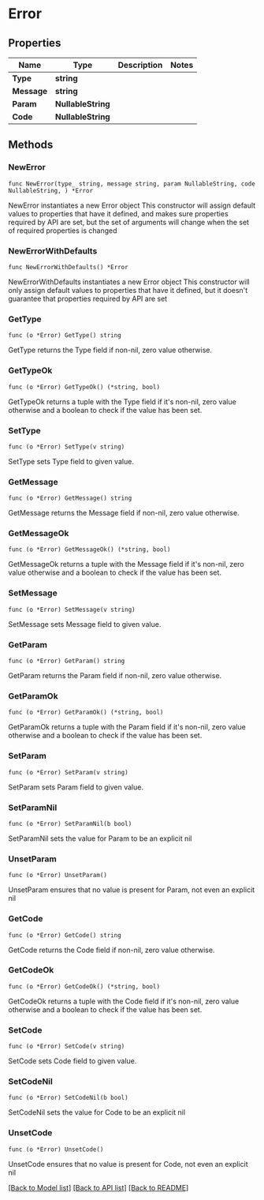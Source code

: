 # Error

## Properties

Name | Type | Description | Notes
------------ | ------------- | ------------- | -------------
**Type** | **string** |  | 
**Message** | **string** |  | 
**Param** | **NullableString** |  | 
**Code** | **NullableString** |  | 

## Methods

### NewError

`func NewError(type_ string, message string, param NullableString, code NullableString, ) *Error`

NewError instantiates a new Error object
This constructor will assign default values to properties that have it defined,
and makes sure properties required by API are set, but the set of arguments
will change when the set of required properties is changed

### NewErrorWithDefaults

`func NewErrorWithDefaults() *Error`

NewErrorWithDefaults instantiates a new Error object
This constructor will only assign default values to properties that have it defined,
but it doesn't guarantee that properties required by API are set

### GetType

`func (o *Error) GetType() string`

GetType returns the Type field if non-nil, zero value otherwise.

### GetTypeOk

`func (o *Error) GetTypeOk() (*string, bool)`

GetTypeOk returns a tuple with the Type field if it's non-nil, zero value otherwise
and a boolean to check if the value has been set.

### SetType

`func (o *Error) SetType(v string)`

SetType sets Type field to given value.


### GetMessage

`func (o *Error) GetMessage() string`

GetMessage returns the Message field if non-nil, zero value otherwise.

### GetMessageOk

`func (o *Error) GetMessageOk() (*string, bool)`

GetMessageOk returns a tuple with the Message field if it's non-nil, zero value otherwise
and a boolean to check if the value has been set.

### SetMessage

`func (o *Error) SetMessage(v string)`

SetMessage sets Message field to given value.


### GetParam

`func (o *Error) GetParam() string`

GetParam returns the Param field if non-nil, zero value otherwise.

### GetParamOk

`func (o *Error) GetParamOk() (*string, bool)`

GetParamOk returns a tuple with the Param field if it's non-nil, zero value otherwise
and a boolean to check if the value has been set.

### SetParam

`func (o *Error) SetParam(v string)`

SetParam sets Param field to given value.


### SetParamNil

`func (o *Error) SetParamNil(b bool)`

 SetParamNil sets the value for Param to be an explicit nil

### UnsetParam
`func (o *Error) UnsetParam()`

UnsetParam ensures that no value is present for Param, not even an explicit nil
### GetCode

`func (o *Error) GetCode() string`

GetCode returns the Code field if non-nil, zero value otherwise.

### GetCodeOk

`func (o *Error) GetCodeOk() (*string, bool)`

GetCodeOk returns a tuple with the Code field if it's non-nil, zero value otherwise
and a boolean to check if the value has been set.

### SetCode

`func (o *Error) SetCode(v string)`

SetCode sets Code field to given value.


### SetCodeNil

`func (o *Error) SetCodeNil(b bool)`

 SetCodeNil sets the value for Code to be an explicit nil

### UnsetCode
`func (o *Error) UnsetCode()`

UnsetCode ensures that no value is present for Code, not even an explicit nil

[[Back to Model list]](../README.md#documentation-for-models) [[Back to API list]](../README.md#documentation-for-api-endpoints) [[Back to README]](../README.md)



